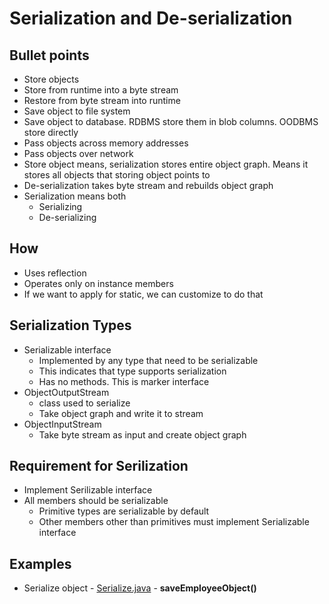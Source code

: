 # Serialization and De-serialization 

## Bullet points
* Store objects
* Store from runtime into a byte stream
* Restore from byte stream into runtime
* Save object to file system
* Save object to database. RDBMS store them in blob columns. OODBMS store directly
* Pass objects across memory addresses
* Pass objects over network
* Store object means, serialization stores entire object graph. Means it stores all objects that storing object points to
* De-serialization takes byte stream and rebuilds object graph
* Serialization means both
	* Serializing
	* De-serializing

## How
* Uses reflection
* Operates only on instance members
* If we want to apply for static, we can customize to do that

## Serialization Types
* Serializable interface
	* Implemented by any type that need to be serializable
	* This indicates that type supports serialization
	* Has no methods. This is marker interface
* ObjectOutputStream
	* class used to serialize
	* Take object graph and write it to stream
* ObjectInputStream
	* Take byte stream as input and create object graph

## Requirement for Serilization
* Implement Serilizable interface
* All members should be serializable
	* Primitive types are serializable by default
	* Other members other than primitives must implement Serializable interface

## Examples
* Serialize object - [Serialize.java](src/test/java/com/serialization/Serialize.java) - **saveEmployeeObject()**